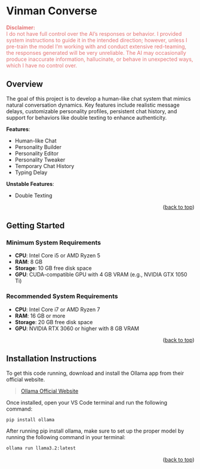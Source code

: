 <a id="readme-top"></a>

# Vinman Converse

<b style="color: #E57373;">Disclaimer:</b><br>
<span style="color: #E57373;">I do not have full control over the AI’s responses or behavior. I provided system instructions to guide it in the intended direction; however, unless I pre-train the model I’m working with and conduct extensive red-teaming, the responses generated will be very unreliable. The AI may occasionally produce inaccurate information, hallucinate, or behave in unexpected ways, which I have no control over.</span>

</div>

## Overview

The goal of this project is to develop a human-like chat system that mimics natural conversation dynamics. Key features include realistic message delays, customizable personality profiles, persistent chat history, and support for behaviors like double texting to enhance authenticity.

**Features**:

- Human-like Chat
- Personality Builder
- Personality Editor
- Personality Tweaker
- Temporary Chat History
- Typing Delay

**Unstable Features**:
- Double Texting

<p align="right">(<a href="#readme-top">back to top</a>)</p>

## Getting Started

### Minimum System Requirements

- **CPU**: Intel Core i5 or AMD Ryzen 5  
- **RAM**: 8 GB  
- **Storage**: 10 GB free disk space  
- **GPU**: CUDA-compatible GPU with 4 GB VRAM (e.g., NVIDIA GTX 1050 Ti)  

### Recommended System Requirements

- **CPU**: Intel Core i7 or AMD Ryzen 7  
- **RAM**: 16 GB or more  
- **Storage**: 20 GB free disk space  
- **GPU**: NVIDIA RTX 3060 or higher with 8 GB VRAM  

<p align="right">(<a href="#readme-top">back to top</a>)</p>

## Installation Instructions

To get this code running, download and install the Ollama app from their official website.

>[Ollama Official Website](https://ollama.com/)

Once installed, open your VS Code terminal and run the following command:
```bash
pip install ollama
```

After running pip install ollama, make sure to set up the proper model by running the following command in your terminal:
```bash
ollama run llama3.2:latest
```

<p align="right">(<a href="#readme-top">back to top</a>)</p>
